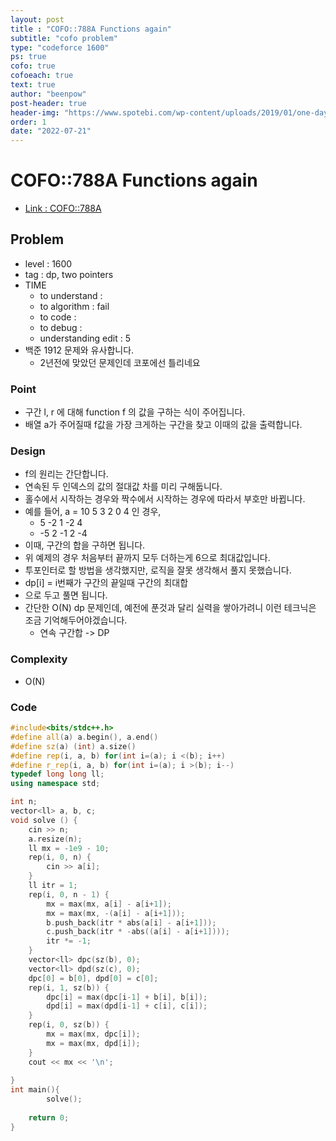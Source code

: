 ```yaml
---
layout: post
title : "COFO::788A Functions again"
subtitle: "cofo problem"
type: "codeforce 1600"
ps: true
cofo: true
cofoeach: true
text: true
author: "beenpow"
post-header: true
header-img: "https://www.spotebi.com/wp-content/uploads/2019/01/one-day-day-one-workout-motivation-spotebi.jpg"
order: 1
date: "2022-07-21"
---
```

# COFO::788A Functions again
- [Link : COFO::788A](https://codeforces.com/problemset/problem/788/A)


## Problem 

- level : 1600
- tag : dp, two pointers
- TIME
  - to understand    : 
  - to algorithm     : fail
  - to code          : 
  - to debug         : 
  - understanding edit : 5
- 백준 1912 문제와 유사합니다.
  - 2년전에 맞았던 문제인데 코포에선 틀리네요

### Point
- 구간 l, r 에 대해 function f 의 값을 구하는 식이 주어집니다.
- 배열 a가 주어질때 f값을 가장 크게하는 구간을 찾고 이때의 값을 출력합니다.

### Design
- f의 원리는 간단합니다.
- 연속된 두 인덱스의 값의 절대값 차를 미리 구해둡니다.
- 홀수에서 시작하는 경우와 짝수에서 시작하는 경우에 따라서 부호만 바뀝니다.
- 예를 들어, a = 10 5 3 2 0 4 인 경우,
  - 5 -2 1 -2 4
  - -5 2 -1 2 -4 
- 이때, 구간의 합을 구하면 됩니다.
- 위 예제의 경우 처음부터 끝까지 모두 더하는게 6으로 최대값입니다.
- 투포인터로 할 방법을 생각했지만, 로직을 잘못 생각해서 풀지 못했습니다.
- dp[i] = i번째가 구간의 끝일때 구간의 최대합
- 으로 두고 풀면 됩니다.
- 간단한 O(N) dp 문제인데, 예전에 푼것과 달리 실력을 쌓아가려니 이런 테크닉은 조금 기억해두어야겠습니다.
  - 연속 구간합 -> DP

### Complexity
- O(N)

### Code

```cpp
#include<bits/stdc++.h>
#define all(a) a.begin(), a.end()
#define sz(a) (int) a.size()
#define rep(i, a, b) for(int i=(a); i <(b); i++)
#define r_rep(i, a, b) for(int i=(a); i >(b); i--)
typedef long long ll;
using namespace std;

int n;
vector<ll> a, b, c;
void solve () {
    cin >> n;
    a.resize(n);
    ll mx = -1e9 - 10;
    rep(i, 0, n) {
        cin >> a[i];
    }
    ll itr = 1;
    rep(i, 0, n - 1) {
        mx = max(mx, a[i] - a[i+1]);
        mx = max(mx, -(a[i] - a[i+1]));
        b.push_back(itr * abs(a[i] - a[i+1]));
        c.push_back(itr * -abs((a[i] - a[i+1])));
        itr *= -1;
    }
    vector<ll> dpc(sz(b), 0);
    vector<ll> dpd(sz(c), 0);
    dpc[0] = b[0], dpd[0] = c[0];
    rep(i, 1, sz(b)) {
        dpc[i] = max(dpc[i-1] + b[i], b[i]);
        dpd[i] = max(dpd[i-1] + c[i], c[i]);
    }
    rep(i, 0, sz(b)) {
        mx = max(mx, dpc[i]);
        mx = max(mx, dpd[i]);
    }
    cout << mx << '\n';
    
}
int main(){
        solve();
        
    return 0;
}
```
